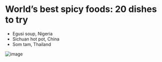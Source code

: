# World’s best spicy foods: 20 dishes to try

- Egusi soup, Nigeria
- Sichuan hot pot, China
- Som tam, Thailand

![image](https://i.pinimg.com/564x/2f/80/1b/2f801b9f0e286014dbfb75d1383eae67.jpg)

